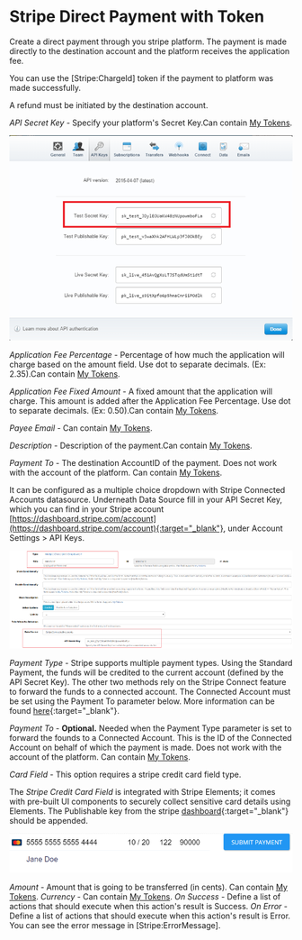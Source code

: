 # Stripe Direct Payment with Token

Create a direct payment through you stripe platform. The payment is made directly to the destination account and the platform receives the application fee.

You can use the [Stripe:ChargeId] token if the payment to platform was made successfully.

A refund must be initiated by the destination account.

_API Secret Key_ - Specify your platform's Secret Key.Can contain [My Tokens](/my-tokens/index.html).

![](assets/6.png)

_Application Fee Percentage_ - Percentage of how much the application will charge based on the amount field. Use dot to separate decimals. (Ex: 2.35).Can contain [My Tokens](/my-tokens/index.html).

_Application Fee Fixed Amount_ - A fixed amount that the application will charge. This amount is added after the Application Fee Percentage. Use dot to separate decimals. (Ex: 0.50).Can contain [My Tokens](/my-tokens/index.html).

_Payee Email_ - Can contain [My Tokens](/my-tokens/index.html).

_Description_ - Description of the payment.Can contain [My Tokens](/my-tokens/index.html).

_Payment To_ - The destination AccountID of the payment. Does not work with the account of the platform. Can contain [My Tokens](/my-tokens/index.html).

It can be configured as a multiple choice dropdown with Stripe Connected Accounts datasource. Underneath Data Source fill in your API Secret Key, which you can find in your Stripe account [https://dashboard.stripe.com/account](https://dashboard.stripe.com/account){:target="_blank"}, under Account Settings > API Keys.

![](assets/7.png)

_Payment Type_ - Stripe supports multiple payment types. Using the Standard Payment, the funds will be credited to the current account (defined by the API Secret Key). The other two methods rely on the Stripe Connect feature to forward the funds to a connected account. The Connected Account must be set using the Payment To parameter below. More information can be found [here](https://stripe.com/docs/connect/charges){:target="_blank"}.

_Payment To_ - **Optional.** Needed when the Payment Type parameter is set to forward the founds to a Connected Account. This is the ID of the Connected Account on behalf of which the payment is made. Does not work with the account of the platform. Can contain [My Tokens](/my-tokens/index.html).

_Card Field_ - This option requires a stripe credit card field type.

The _Stripe Credit Card Field_ is integrated with Stripe Elements; it comes with pre-built UI components to securely collect sensitive card details using Elements. The Publishable key from the stripe [dashboard](https://dashboard.stripe.com/login?redirect=%2Faccount%2Fapikeys){:target="_blank"} should be appended.

![](assets/8.png)

_Amount_ - Amount that is going to be transferred (in cents). Can contain [My Tokens](/my-tokens/index.html).
_Currency_ - Can contain [My Tokens](/my-tokens/index.html).
_On Success_ - Define a list of actions that should execute when this action's result is Success.
_On Error_ - Define a list of actions that should execute when this action's result is Error. You can see the error message in [Stripe:ErrorMessage].